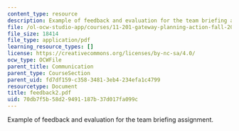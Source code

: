 ```yaml
---
content_type: resource
description: Example of feedback and evaluation for the team briefing assignment.
file: /ol-ocw-studio-app/courses/11-201-gateway-planning-action-fall-2007/70db7f5b58d29491187b37d017fa099c_feedback2.pdf
file_size: 18414
file_type: application/pdf
learning_resource_types: []
license: https://creativecommons.org/licenses/by-nc-sa/4.0/
ocw_type: OCWFile
parent_title: Communication
parent_type: CourseSection
parent_uid: fd7df159-c358-3481-3eb4-234efa1c4799
resourcetype: Document
title: feedback2.pdf
uid: 70db7f5b-58d2-9491-187b-37d017fa099c
---
```

Example of feedback and evaluation for the team briefing assignment.